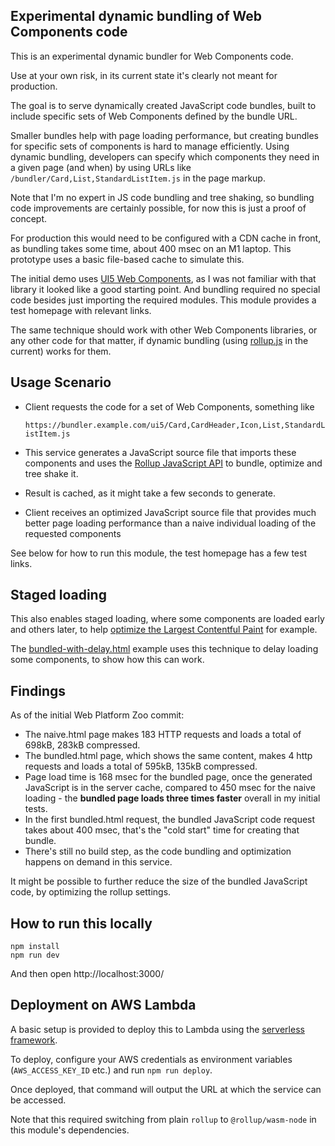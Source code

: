Experimental dynamic bundling of Web Components code
----

This is an experimental dynamic bundler for Web Components code.

Use at your own risk, in its current state it's clearly not
meant for production.

The goal is to serve dynamically created JavaScript code bundles,
built to include specific sets of Web Components defined by the
bundle URL.

Smaller bundles help with page loading performance,
but creating bundles for specific sets of components is hard to
manage efficiently. Using dynamic bundling, developers can specify which
components they need in a given page (and when) by using URLs like
`/bundler/Card,List,StandardListItem.js` in the page markup.

Note that I'm no expert in JS code bundling and tree shaking, so
bundling code improvements are certainly possible, for now this
is just a proof of concept.

For production this would need to be configured with a CDN cache
in front, as bundling takes some time, about 400 msec on an M1
laptop. This prototype uses a basic file-based cache to simulate
this.

The initial demo uses [UI5 Web Components](https://sap.github.io/ui5-webcomponents/),
as I was not familiar with that library it looked like a good starting point.
And bundling required no special code besides just importing the required
modules. This module provides a test homepage with relevant links.

The same technique should work with other Web Components libraries,
or any other code for that matter, if dynamic bundling (using
[rollup.js](https://rollupjs.org/) in the current) works for them.

## Usage Scenario

- Client requests the code for a set of Web Components, something like

    `https://bundler.example.com/ui5/Card,CardHeader,Icon,List,StandardListItem.js`

- This service generates a JavaScript source file that imports these components and uses the <a href="https://rollupjs.org/javascript-api/">Rollup JavaScript API</a> to bundle, optimize and tree shake it.
- Result is cached, as it might take a few seconds to generate.
- Client receives an optimized JavaScript source file that provides much better page loading performance than a naive individual loading of the requested components

See below for how to run this module, the test homepage has a few test links.

## Staged loading

This also enables staged loading, where some components are loaded early and others later, to
help [optimize the Largest Contentful Paint](https://web.dev/articles/optimize-lcp) for example.

The [bundled-with-delay.html](./public/bundled-with-delay.html) example uses this technique to delay loading some
components, to show how this can work.

## Findings

As of the initial Web Platform Zoo commit:

- The naive.html page makes 183 HTTP requests and loads a total of 698kB, 283kB compressed.
- The bundled.html page, which shows the same content, makes 4 http requests and loads a total of 595kB, 135kB compressed.
- Page load time is 168 msec for the bundled page, once the generated JavaScript is in the server cache, compared to 450 msec for the naive loading - the **bundled page loads three times faster** overall in my initial tests.
- In the first bundled.html request, the bundled JavaScript code request takes about 400 msec, that's the "cold start" time for creating that bundle.
- There's still no build step, as the code bundling and optimization happens on demand in this service.

It might be possible to further reduce the size of the bundled JavaScript code, by optimizing the rollup settings.

## How to run this locally

    npm install 
    npm run dev

And then open http://localhost:3000/

## Deployment on AWS Lambda

A basic setup is provided to deploy this to Lambda using the
[serverless framework](https://www.serverless.com/).

To deploy, configure your AWS credentials as environment variables
(`AWS_ACCESS_KEY_ID` etc.) and run `npm run deploy`.

Once deployed, that command will output the URL at which the
service can be accessed.

Note that this required switching from plain `rollup` to
`@rollup/wasm-node` in this module's dependencies.

